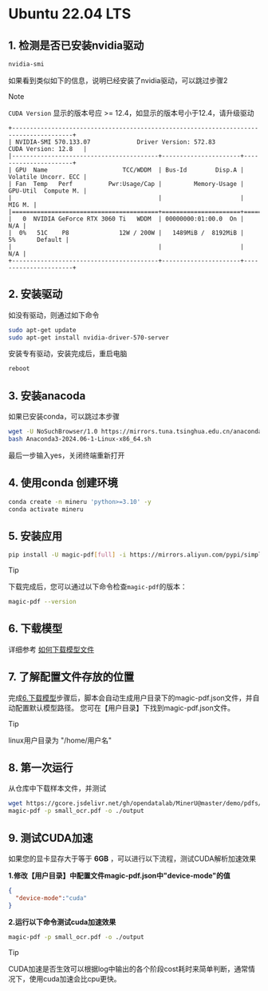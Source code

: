 # Ubuntu 22.04 LTS

## 1. 检测是否已安装nvidia驱动

```bash
nvidia-smi
```

如果看到类似如下的信息，说明已经安装了nvidia驱动，可以跳过步骤2

> [!NOTE]
> `CUDA Version` 显示的版本号应 >= 12.4，如显示的版本号小于12.4，请升级驱动

```plaintext
+---------------------------------------------------------------------------------------+
| NVIDIA-SMI 570.133.07             Driver Version: 572.83         CUDA Version: 12.8   |
|-----------------------------------------+----------------------+----------------------+
| GPU  Name                     TCC/WDDM  | Bus-Id        Disp.A | Volatile Uncorr. ECC |
| Fan  Temp   Perf          Pwr:Usage/Cap |         Memory-Usage | GPU-Util  Compute M. |
|                                         |                      |               MIG M. |
|=========================================+======================+======================|
|   0  NVIDIA GeForce RTX 3060 Ti   WDDM  | 00000000:01:00.0  On |                  N/A |
|  0%   51C    P8              12W / 200W |   1489MiB /  8192MiB |      5%      Default |
|                                         |                      |                  N/A |
+-----------------------------------------+----------------------+----------------------+
```

## 2. 安装驱动

如没有驱动，则通过如下命令

```bash
sudo apt-get update
sudo apt-get install nvidia-driver-570-server
```

安装专有驱动，安装完成后，重启电脑

```bash
reboot
```

## 3. 安装anacoda

如果已安装conda，可以跳过本步骤

```bash
wget -U NoSuchBrowser/1.0 https://mirrors.tuna.tsinghua.edu.cn/anaconda/archive/Anaconda3-2024.06-1-Linux-x86_64.sh
bash Anaconda3-2024.06-1-Linux-x86_64.sh
```

最后一步输入yes，关闭终端重新打开

## 4. 使用conda 创建环境

```bash
conda create -n mineru 'python>=3.10' -y
conda activate mineru
```

## 5. 安装应用

```bash
pip install -U magic-pdf[full] -i https://mirrors.aliyun.com/pypi/simple
```

> [!TIP]
> 下载完成后，您可以通过以下命令检查`magic-pdf`的版本：
>
> ```bash
> magic-pdf --version
> ```


## 6. 下载模型


详细参考 [如何下载模型文件](how_to_download_models_zh_cn.md)

## 7. 了解配置文件存放的位置

完成[6.下载模型](#6-下载模型)步骤后，脚本会自动生成用户目录下的magic-pdf.json文件，并自动配置默认模型路径。
您可在【用户目录】下找到magic-pdf.json文件。

> [!TIP]
> linux用户目录为 "/home/用户名"

## 8. 第一次运行

从仓库中下载样本文件，并测试

```bash
wget https://gcore.jsdelivr.net/gh/opendatalab/MinerU@master/demo/pdfs/small_ocr.pdf
magic-pdf -p small_ocr.pdf -o ./output
```

## 9. 测试CUDA加速

如果您的显卡显存大于等于 **6GB** ，可以进行以下流程，测试CUDA解析加速效果

**1.修改【用户目录】中配置文件magic-pdf.json中"device-mode"的值**

```json
{
  "device-mode":"cuda"
}
```

**2.运行以下命令测试cuda加速效果**

```bash
magic-pdf -p small_ocr.pdf -o ./output
```
> [!TIP]
> CUDA加速是否生效可以根据log中输出的各个阶段cost耗时来简单判断，通常情况下，使用cuda加速会比cpu更快。
